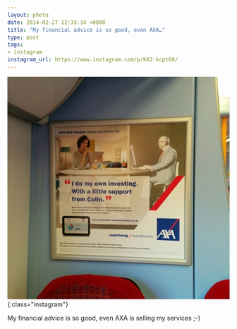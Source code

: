 ```yaml
---
layout: photo
date: 2014-02-27 12:33:34 +0000
title: "My financial advice is so good, even AXA…"
type: post
tags:
- instagram
instagram_url: https://www.instagram.com/p/k62-kcpt68/
---
```


![Instagram - k62-kcpt68](/img/k62-kcpt68.jpg){:class="instagram"}

My financial advice is so good, even AXA is selling my services ;-)
